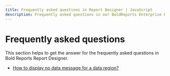```yaml
---
title: Frequently asked questions in Report Designer | JavaScript
description: Frequently asked questions in our BoldReports Enterprise Report Designer control based on customer incidents and forums.
---
```


# Frequently asked questions

This section helps to get the answer for the frequently asked questions in Bold Reports Report Designer.

* [How to display no data message for a data region?](./../faq/display-no-data-message-for-a-data-region/)